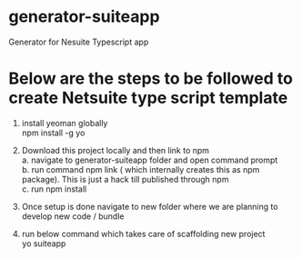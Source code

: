 # generator-suiteapp
Generator for Nesuite Typescript app

# Below are the steps to be followed to create Netsuite type script template

1. install yeoman globally <br/>
    npm install -g yo
    
2. Download this project locally and then link to npm <br/>
    a. navigate to generator-suiteapp folder and open command prompt <br/>
    b. run command npm link ( which internally creates this as npm package). This is just a hack till published through npm <br/>
    c. run npm install

3. Once setup is done navigate to new folder where we are planning to develop new code / bundle

4. run below command which takes care of scaffolding new project <br/>
    yo suiteapp
    
